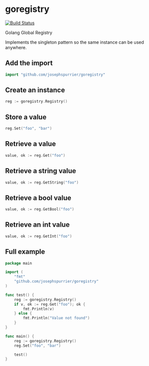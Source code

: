 goregistry
==========
[![Build Status](https://travis-ci.org/josephspurrier/goregistry.svg)](https://travis-ci.org/josephspurrier/goregistry)

Golang Global Registry

Implements the singleton pattern so the same instance can be used anywhere.

## Add the import

```go
import "github.com/josephspurrier/goregistry"
```

## Create an instance

```go
reg := goregistry.Registry()
```

## Store a value

```go
reg.Set("foo", "bar")
```

## Retrieve a value

```go
value, ok := reg.Get("foo")
```

## Retrieve a string value

```go
value, ok := reg.GetString("foo")
```

## Retrieve a bool value

```go
value, ok := reg.GetBool("foo")
```

## Retrieve an int value

```go
value, ok := reg.GetInt("foo")
```

## Full example

```go
package main

import (
	"fmt"
	"github.com/josephspurrier/goregistry"
)

func test() {
	reg := goregistry.Registry()
	if v, ok := reg.Get("foo"); ok {
		fmt.Println(v)
	} else {
		fmt.Println("Value not found")
	}
}

func main() {
	reg := goregistry.Registry()
	reg.Set("foo", "bar")

	test()
}
```